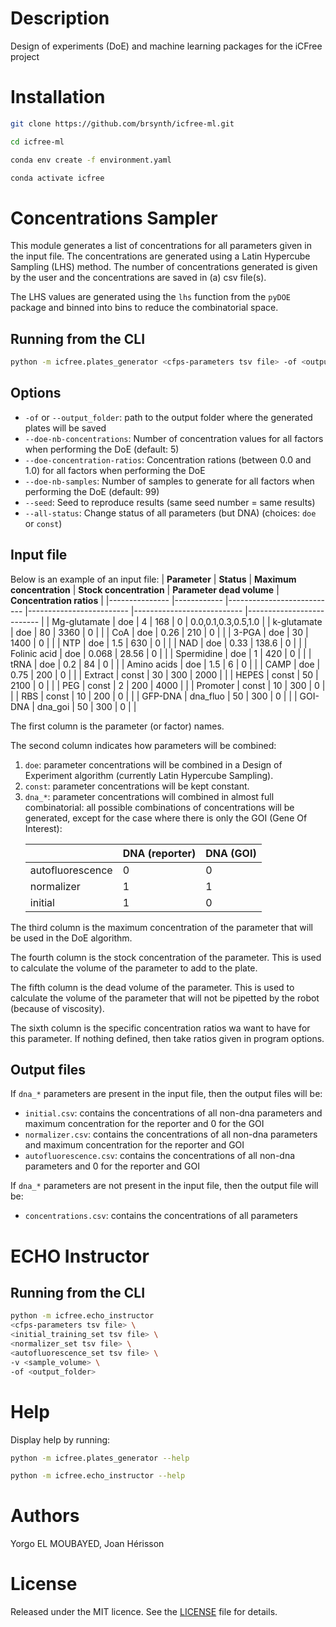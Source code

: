
# Description

Design of experiments (DoE) and machine learning packages for the iCFree project

# Installation

~~~bash
git clone https://github.com/brsynth/icfree-ml.git
~~~

~~~bash
cd icfree-ml
~~~

~~~bash
conda env create -f environment.yaml
~~~

~~~bash
conda activate icfree
~~~

# Concentrations Sampler
This module generates a list of concentrations for all parameters given in the input file. The concentrations are generated using a Latin Hypercube Sampling (LHS) method. The number of concentrations generated is given by the user and the concentrations are saved in (a) csv file(s).

The LHS values are generated using the `lhs` function from the `pyDOE` package and binned into bins to reduce the combinatorial space.

## Running from the CLI

~~~bash
python -m icfree.plates_generator <cfps-parameters tsv file> -of <output_folder>
~~~

## Options
<ul>
<li><code>-of</code> or <code>--output_folder</code>: path to the output folder where the generated plates will be saved</li>
<li><code>--doe-nb-concentrations</code>: Number of concentration values for all factors when performing the DoE (default: 5)</li>
<li><code>--doe-concentration-ratios</code>: Concentration rations (between 0.0 and 1.0) for all factors when performing the DoE</li>
<li><code>--doe-nb-samples</code>: Number of samples to generate for all factors when performing the DoE (default: 99)</li>
<li><code>--seed</code>: Seed to reproduce results (same seed number = same results)</li>
<li><code>--all-status</code>: Change status of all parameters (but DNA) (choices: <code>doe</code> or <code>const</code>)</li>
</ul>

## Input file

Below is an example of an input file:
| **Parameter** 	| **Status** 	| **Maximum concentration** 	| **Stock concentration** 	| **Parameter dead volume** 	| **Concentration ratios** 	|
|---------------	|------------	|---------------------------	|-------------------------	|---------------------------	|--------------------------	|
| Mg-glutamate  	| doe        	| 4                         	| 168                     	| 0                         	| 0.0,0.1,0.3,0.5,1.0      	|
| k-glutamate   	| doe        	| 80                        	| 3360                    	| 0                         	|                          	|
| CoA           	| doe        	| 0.26                      	| 210                     	| 0                         	|                          	|
| 3-PGA         	| doe        	| 30                        	| 1400                    	| 0                         	|                          	|
| NTP           	| doe        	| 1.5                       	| 630                     	| 0                         	|                          	|
| NAD           	| doe        	| 0.33                      	| 138.6                   	| 0                         	|                          	|
| Folinic acid  	| doe        	| 0.068                     	| 28.56                   	| 0                         	|                          	|
| Spermidine    	| doe        	| 1                         	| 420                     	| 0                         	|                          	|
| tRNA          	| doe        	| 0.2                       	| 84                      	| 0                         	|                          	|
| Amino acids   	| doe        	| 1.5                       	| 6                       	| 0                         	|                          	|
| CAMP          	| doe        	| 0.75                      	| 200                     	| 0                         	|                          	|
| Extract       	| const      	| 30                        	| 300                     	| 2000                      	|                          	|
| HEPES         	| const      	| 50                        	| 2100                    	| 0                         	|                          	|
| PEG           	| const      	| 2                         	| 200                     	| 4000                      	|                          	|
| Promoter      	| const      	| 10                        	| 300                     	| 0                         	|                          	|
| RBS           	| const      	| 10                        	| 200                     	| 0                         	|                          	|
| GFP-DNA       	| dna_fluo   	| 50                        	| 300                     	| 0                         	|                          	|
| GOI-DNA       	| dna_goi    	| 50                        	| 300                     	| 0                         	|                          	|

The first column is the parameter (or factor) names.

The second column indicates how parameters will be combined:
<ol>
    <li><code>doe</code>: parameter concentrations will be combined in a Design of Experiment algorithm (currently Latin Hypercube Sampling).</li>
    <li><code>const</code>: parameter concentrations will be kept constant.</li>
    <li><code>dna_*</code>: parameter concentrations will combined in almost full combinatorial: all possible combinations of concentrations will be generated, except for the case where there is only the GOI (Gene Of Interest):

|  	| DNA (reporter) 	| DNA (GOI) 	|
|---	|---	|---	|
| autofluorescence 	| 0 	| 0 	|
| normalizer 	| 1 	| 1 	|
| initial 	| 1 	| 0 	|
</li>
</ol>

The third column is the maximum concentration of the parameter that will be used in the DoE algorithm.

The fourth column is the stock concentration of the parameter. This is used to calculate the volume of the parameter to add to the plate.

The fifth column is the dead volume of the parameter. This is used to calculate the volume of the parameter that will not be pipetted by the robot (because of viscosity).

The sixth column is the specific concentration ratios wa want to have for this parameter. If nothing defined, then take ratios given in program options.

## Output files
If <code>dna_*</code> parameters are present in the input file, then the output files will be:
<ul>
<li><code>initial.csv</code>: contains the concentrations of all non-dna parameters and maximum concentration for the reporter and 0 for the GOI</li>
<li><code>normalizer.csv</code>: contains the concentrations of all non-dna parameters and maximum concentration for the reporter and GOI</li>
<li><code>autofluorescence.csv</code>: contains the concentrations of all non-dna parameters and 0 for the reporter and GOI</li>
</ul>

If <code>dna_*</code> parameters are not present in the input file, then the output file will be:
<ul>
<li><code>concentrations.csv</code>: contains the concentrations of all parameters</li>
</ul>


# ECHO Instructor
## Running from the CLI

~~~bash
python -m icfree.echo_instructor 
<cfps-parameters tsv file> \ 
<initial_training_set tsv file> \ 
<normalizer_set tsv file> \ 
<autofluorescence_set tsv file> \ 
-v <sample_volume> \
-of <output_folder>
~~~

# Help

Display help by running:
~~~bash
python -m icfree.plates_generator --help
~~~

~~~bash
python -m icfree.echo_instructor --help
~~~

# Authors

Yorgo EL MOUBAYED, Joan Hérisson

# License

Released under the MIT licence. See the [LICENSE](https://github.com/brsynth/icfree-ml/blob/main/LICENSE.md) file for details.
